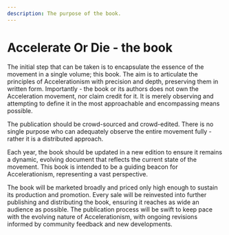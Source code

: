 ```yaml
---
description: The purpose of the book.
---
```


# Accelerate Or Die - the book

The initial step that can be taken is to encapsulate the essence of the movement in a single volume; this book. The aim is to articulate the principles of Accelerationism with precision and depth, preserving them in written form. Importantly - the book or its authors does not own the Acceleration movement, nor claim credit for it. It is merely observing and attempting to define it in the most approachable and encompassing means possible.

The publication should be crowd-sourced and crowd-edited. There is no single purpose who can adequately observe the entire movement fully - rather it is a distributed approach.&#x20;

Each year, the book should be updated in a new edition to ensure it remains a dynamic, evolving document that reflects the current state of the movement. This book is intended to be a guiding beacon for Accelerationism, representing a vast perspective.

The book will be marketed broadly and priced only high enough to sustain its production and promotion. Every sale will be reinvested into further publishing and distributing the book, ensuring it reaches as wide an audience as possible. The publication process will be swift to keep pace with the evolving nature of Accelerationism, with ongoing revisions informed by community feedback and new developments.
